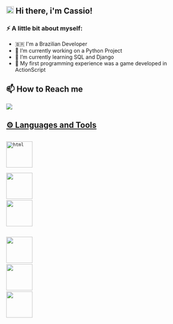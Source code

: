 ## <img src="https://fonts.gstatic.com/s/e/notoemoji/latest/1f44b/512.gif" alt="👋" width="20" height="20"> Hi there, i'm Cassio!
### ⚡ A little bit about myself:
- 🇧🇷 I'm a Brazilian Developer
- 🔭 I’m currently working on a Python Project
- 🌱 I’m currently learning SQL and Django
- 👾 My first programming experience was a game developed in ActionScript



## 📫 How to Reach me
<div>
<a href="https://www.linkedin.com/in/cassio-neves-86539b23b/" target="_blank"><img src="https://img.shields.io/badge/LinkedIn-0077B5?style=for-the-badge&logo=linkedin&logoColor=white">
</div>  

## ⚙️ Languages and Tools
<code> <img height="70" src="https://cdn.jsdelivr.net/gh/devicons/devicon/icons/html5/html5-plain-wordmark.svg" alt="html"/> </code>
<code> <img height="70" src="https://cdn.jsdelivr.net/gh/devicons/devicon/icons/css3/css3-plain-wordmark.svg" /></code>
<code> <img height="70" src="https://cdn.jsdelivr.net/gh/devicons/devicon/icons/python/python-original-wordmark.svg" /></code>
  
<code> <img height="70" src="https://cdn.jsdelivr.net/gh/devicons/devicon/icons/mysql/mysql-original-wordmark.svg" /></code>
<code> <img height="70" src="https://cdn.jsdelivr.net/gh/devicons/devicon/icons/git/git-plain-wordmark.svg" /></code>
<code> <img height="70" src="https://cdn.jsdelivr.net/gh/devicons/devicon/icons/jupyter/jupyter-original-wordmark.svg" /></code>

          
          
  











